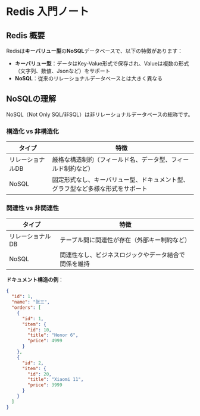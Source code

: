 # Redis 入門ノート

## Redis 概要
Redisは**キーバリュー型**の**NoSQL**データベースで、以下の特徴があります：
- **キーバリュー型**：データはKey-Value形式で保存され、Valueは複数の形式（文字列、数値、Jsonなど）をサポート
- **NoSQL**：従来のリレーショナルデータベースとは大きく異なる

## NoSQLの理解
NoSQL（Not Only SQL/非SQL）は非リレーショナルデータベースの総称です。

### 構造化 vs 非構造化
| タイプ       | 特徴                                                                 |
|--------------|----------------------------------------------------------------------|
| リレーショナルDB | 厳格な構造制約（フィールド名、データ型、フィールド制約など）         |
| NoSQL        | 固定形式なし、キーバリュー型、ドキュメント型、グラフ型など多様な形式をサポート |

### 関連性 vs 非関連性
| タイプ       | 特徴                                                                 |
|--------------|----------------------------------------------------------------------|
| リレーショナルDB | テーブル間に関連性が存在（外部キー制約など）                         |
| NoSQL        | 関連性なし、ビジネスロジックやデータ結合で関係を維持                 |

**ドキュメント構造の例**：
```json
{
  "id": 1,
  "name": "张三",
  "orders": [
    {
      "id": 1,
      "item": {
        "id": 10, 
        "title": "Honor 6", 
        "price": 4999
      }
    },
    {
      "id": 2,
      "item": {
        "id": 20, 
        "title": "Xiaomi 11", 
        "price": 3999
      }
    }
  ]
}
```
